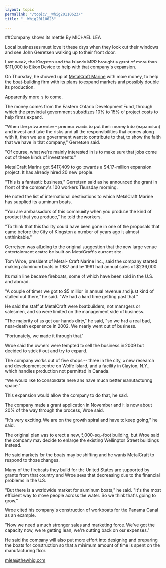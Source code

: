 ```yaml
---
layout: topic
permalink: "/topic/__Whig20110623/"
title: "__Whig20110623"

---
```


##Company shows its mettle
By MICHAEL LEA



Local businesses must love it these days when they look out their windows and see John Gerretsen walking up to their front door.

Last week, the Kingston and the Islands MPP brought a grant of more than $111,000 to Eikon Device to help with that company's expansion.

On Thursday, he showed up at <a href="http://metalcraftmarine.com">MetalCraft Marine</a> with more money, to help the boat-building firm with its plans to expand markets and possibly double its production.

Apparently more is to come.

The money comes from the Eastern Ontario Development Fund, through which the provincial government subsidizes 10% to 15% of project costs to help firms expand.

"When the private entre - preneur wants to put their money into (expansion) and invest and take the risks and all the responsibilities that comes along with it, then we as a government want to contribute to that, to show the faith that we have in that company," Gerretsen said.

"Of course, what we're mainly interested in is to make sure that jobs come out of these kinds of investments."

MetalCraft Marine got $417,409 to go towards a $4.17-million expansion project. It has already hired 20 new people.

"This is a fantastic business," Gerretsen said as he announced the grant in front of the company's 100 workers Thursday morning.

He noted the list of international destinations to which MetalCraft Marine has supplied its aluminum boats.

"You are ambassadors of this community when you produce the kind of product that you produce," he told the workers.

"To think that this facility could have been gone in one of the proposals that came before the City of Kingston a number of years ago is almost unthinkable."

Gerretsen was alluding to the original suggestion that the new large venue entertainment centre be built on MetalCraft's current site.

Tom Wroe, president of Metal- Craft Marine Inc., said the company started making aluminum boats in 1987 and by 1991 had annual sales of $236,000.

Its main line became fireboats, some of which have been sold in the U.S. and abroad.

"A couple of times we got to $5 million in annual revenue and just kind of stalled out there," he said. "We had a hard time getting past that."

He said the staff at MetalCraft were boatbuilders, not managers or salesmen, and so were limited on the management side of business.

"The majority of us get our hands dirty," he said, "so we had a real bad, near-death experience in 2002. We nearly went out of business.

"Fortunately, we made it through that."

Wroe said the owners were tempted to sell the business in 2009 but decided to stick it out and try to expand.

The company works out of five shops -- three in the city, a new research and development centre on Wolfe Island, and a facility in Clayton, N.Y., which handles production not permitted in Canada.

"We would like to consolidate here and have much better manufacturing space."

This expansion would allow the company to do that, he said.

The company made a grant application in November and it is now about 20% of the way through the process, Wroe said.

"It's very exciting. We are on the growth spiral and have to keep going," he said.

The original plan was to erect a new, 5,000-sq.-foot building, but Wroe said the company may decide to enlarge the existing Wellington Street buildings instead.

He said markets for the boats may be shifting and he wants MetalCraft to respond to those changes.

Many of the fireboats they build for the United States are supported by grants from that country and Wroe sees that decreasing due to the financial problems in the U.S.

"But there is a worldwide market for aluminum boats," he said. "It's the most efficient way to move people across the water. So we think that's going to grow."

Wroe cited his company's construction of workboats for the Panama Canal as an example.

"Now we need a much stronger sales and marketing force. We've got the capacity now, we're getting lean, we're cutting back on our expenses."

He said the company will also put more effort into designing and preparing the boats for construction so that a minimum amount of time is spent on the manufacturing floor.



mlea@thewhig.com

